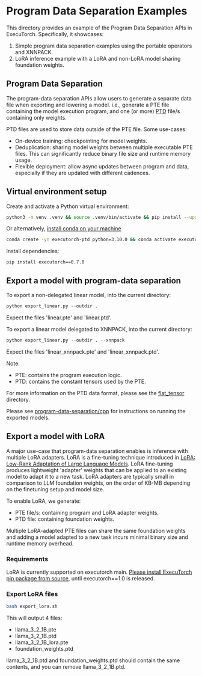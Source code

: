 # Program Data Separation Examples

This directory provides an example of the Program Data Separation APIs in ExecuTorch. Specifically, it showcases:
1. Simple program data separation examples using the portable operators and XNNPACK.
2. LoRA inference example with a LoRA and non-LoRA model sharing foundation weights.

## Program Data Separation

The program-data separation APIs allow users to generate a separate data file when exporting and lowering a model. i.e., generate a PTE file containing the model execution program, and one (or more) [PTD](https://github.com/pytorch/executorch/blob/main/extension/flat_tensor/README.md) file/s containing only weights.

PTD files are used to store data outside of the PTE file. Some use-cases:
- On-device training: checkpointing for model weights.
- Deduplication: sharing model weights between multiple executable PTE files. This can significantly reduce binary file size and runtime memory usage.
- Flexible deployment: allow async updates between program and data, especially if they are updated with different cadences.

## Virtual environment setup
Create and activate a Python virtual environment:
```bash
python3 -m venv .venv && source .venv/bin/activate && pip install --upgrade pip
```
Or alternatively, [install conda on your machine](https://conda.io/projects/conda/en/latest/user-guide/install/index.html)
```bash
conda create -yn executorch-ptd python=3.10.0 && conda activate executorch-ptd
```

Install dependencies:
```
pip install executorch==0.7.0
```

## Export a model with program-data separation
To export a non-delegated linear model, into the current directory:
```python
python export_linear.py --outdir .
```
Expect the files 'linear.pte' and 'linear.ptd'.

To export a linear model delegated to XNNPACK, into the current directory:
```python
python export_linear.py --outdir . --xnnpack
```
Expect the files 'linear_xnnpack.pte' and 'linear_xnnpack.ptd'.

Note:
- PTE: contains the program execution logic.
- PTD: contains the constant tensors used by the PTE.

For more information on the PTD data format, please see the [flat_tensor](https://github.com/pytorch/executorch/blob/main/extension/flat_tensor/README.md) directory.

Please see [program-data-separation/cpp](cpp/) for instructions on running the exported models.

## Export a model with LoRA
A major use-case that program-data separation enables is inference with multiple LoRA adapters. LoRA is a fine-tuning technique introduced in [LoRA: Low-Rank Adaptation of Large Language Models](https://arxiv.org/abs/2106.09685). LoRA fine-tuning produces lightweight 'adapter' weights that can be applied to an existing model to adapt it to a new task. LoRA adapters are typically small in comparison to LLM foundation weights, on the order of KB-MB depending on the finetuning setup and model size.

To enable LoRA, we generate:
- PTE file/s: containing program and LoRA adapter weights.
- PTD file: containing foundation weights.

Multiple LoRA-adapted PTE files can share the same foundation weights and adding a model adapted to a new task incurs minimal binary size and runtime memory overhead.

### Requirements
LoRA is currently supported on executorch main. [Please install ExecuTorch pip package from source](https://docs.pytorch.org/executorch/stable/using-executorch-building-from-source.html#install-executorch-pip-package-from-source), until executorch==1.0 is released.

### Export LoRA files

```bash
bash export_lora.sh
```

This will output 4 files:
- llama_3_2_1B.pte
- llama_3_2_1B.ptd
- llama_3_2_1B_lora.pte
- foundation_weights.ptd

llama_3_2_1B.ptd and foundation_weights.ptd should contain the same contents, and you can remove llama_3_2_1B.ptd.
